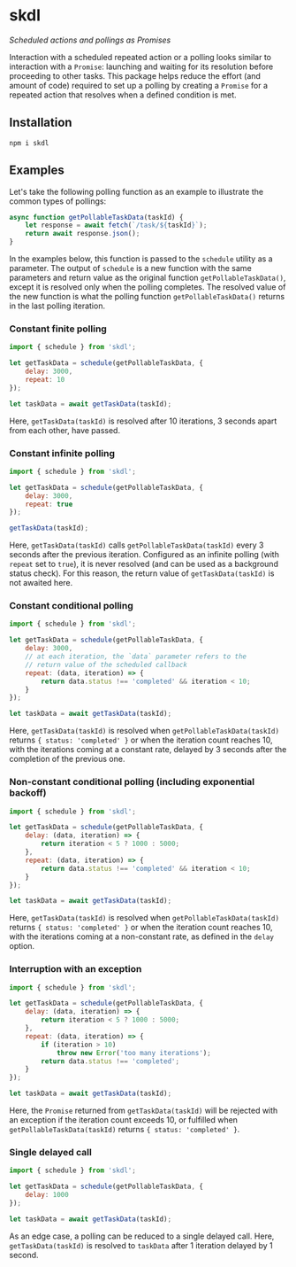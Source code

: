 # skdl

*Scheduled actions and pollings as Promises*

Interaction with a scheduled repeated action or a polling looks similar to interaction with a `Promise`: launching and waiting for its resolution before proceeding to other tasks. This package helps reduce the effort (and amount of code) required to set up a polling by creating a `Promise` for a repeated action that resolves when a defined condition is met.

## Installation

```
npm i skdl
```

## Examples

Let's take the following polling function as an example to illustrate the common types of pollings:

```js
async function getPollableTaskData(taskId) {
    let response = await fetch(`/task/${taskId}`);
    return await response.json();
}
```

In the examples below, this function is passed to the `schedule` utility as a parameter. The output of `schedule` is a new function with the same parameters and return value as the original function `getPollableTaskData()`, except it is resolved only when the polling completes. The resolved value of the new function is what the polling function `getPollableTaskData()` returns in the last polling iteration.

### Constant finite polling

```js
import { schedule } from 'skdl';

let getTaskData = schedule(getPollableTaskData, {
    delay: 3000,
    repeat: 10
});

let taskData = await getTaskData(taskId);
```

Here, `getTaskData(taskId)` is resolved after 10 iterations, 3 seconds apart from each other, have passed.

### Constant infinite polling

```js
import { schedule } from 'skdl';

let getTaskData = schedule(getPollableTaskData, {
    delay: 3000,
    repeat: true
});

getTaskData(taskId);
```

Here, `getTaskData(taskId)` calls `getPollableTaskData(taskId)` every 3 seconds after the previous iteration. Configured as an infinite polling (with `repeat` set to `true`), it is never resolved (and can be used as a background status check). For this reason, the return value of `getTaskData(taskId)` is not awaited here.

### Constant conditional polling

```js
import { schedule } from 'skdl';

let getTaskData = schedule(getPollableTaskData, {
    delay: 3000,
    // at each iteration, the `data` parameter refers to the
    // return value of the scheduled callback
    repeat: (data, iteration) => {
        return data.status !== 'completed' && iteration < 10;
    }
});

let taskData = await getTaskData(taskId);
```

Here, `getTaskData(taskId)` is resolved when `getPollableTaskData(taskId)` returns `{ status: 'completed' }` or when the iteration count reaches 10, with the iterations coming at a constant rate, delayed by 3 seconds after the completion of the previous one.

### Non-constant conditional polling (including exponential backoff)

```js
import { schedule } from 'skdl';

let getTaskData = schedule(getPollableTaskData, {
    delay: (data, iteration) => {
        return iteration < 5 ? 1000 : 5000;
    },
    repeat: (data, iteration) => {
        return data.status !== 'completed' && iteration < 10;
    }
});

let taskData = await getTaskData(taskId);
```

Here, `getTaskData(taskId)` is resolved when `getPollableTaskData(taskId)` returns `{ status: 'completed' }` or when the iteration count reaches 10, with the iterations coming at a non-constant rate, as defined in the `delay` option.

### Interruption with an exception

```js
import { schedule } from 'skdl';

let getTaskData = schedule(getPollableTaskData, {
    delay: (data, iteration) => {
        return iteration < 5 ? 1000 : 5000;
    },
    repeat: (data, iteration) => {
        if (iteration > 10)
            throw new Error('too many iterations');
        return data.status !== 'completed';
    }
});

let taskData = await getTaskData(taskId);
```

Here, the `Promise` returned from `getTaskData(taskId)` will be rejected with an exception if the iteration count exceeds 10, or fulfilled when `getPollableTaskData(taskId)` returns `{ status: 'completed' }`.

### Single delayed call

```js
import { schedule } from 'skdl';

let getTaskData = schedule(getPollableTaskData, {
    delay: 1000
});

let taskData = await getTaskData(taskId);
```

As an edge case, a polling can be reduced to a single delayed call. Here, `getTaskData(taskId)` is resolved to `taskData` after 1 iteration delayed by 1 second.
